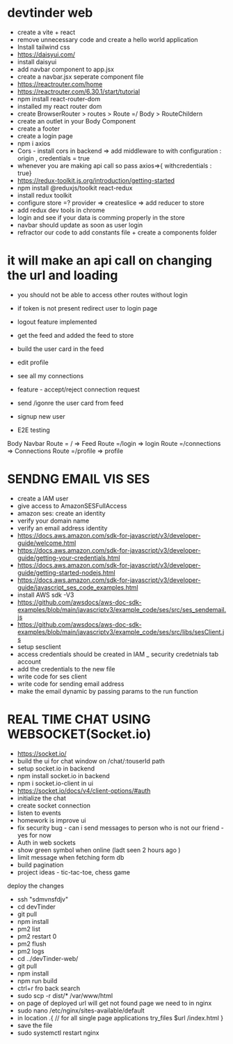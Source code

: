 # devtinder web

- create a vite + react
- remove unnecessary code and create a hello world application
- Install tailwind css
- https://daisyui.com/
- install daisyui
- add navbar component to app.jsx
- create a navbar.jsx seperate component file
- https://reactrouter.com/home
- https://reactrouter.com/6.30.1/start/tutorial
- npm install react-router-dom
- installed my react router dom
- create BrowserRouter > routes > Route =/ Body > RouteChildern
- create an outlet in your Body Component
- create a footer
- create a login page
- npm i axios
- Cors - install cors in backend => add middleware to with configuration : origin , credentials = true
- whenever you are making api call so pass axios=>{ withcredentials : true}
- https://redux-toolkit.js.org/introduction/getting-started
- npm install @reduxjs/toolkit react-redux
- install redux toolkit
- configure store =? provider => createslice => add reducer to store
- add redux dev tools in chrome 
- login and see if your data is comming properly in the store 
- navbar should update as soon as user login 
- refractor our code to add constants file + create a components folder 
# it will make an api call on changing the url and loading 
- you should not be  able to access other routes without login 
- if token is not present redirect user to login page 
- logout feature implemented 
- get the feed and added the feed to store 
- build the user card in the feed 
- edit profile 
- see all my connections 
- feature - accept/reject connection request 

- send /igonre  the user card from feed
- signup new user
- E2E testing 

Body
Navbar
Route = / => Feed
Route =/login => login
Route =/connections => Connections
Route =/profile => profile




# SENDNG EMAIL VIS SES

- create a IAM user 
- give access to AmazonSESFullAccess
- amazon ses: create an identity 
- verify your domain name 
- verify an email address identity
- https://docs.aws.amazon.com/sdk-for-javascript/v3/developer-guide/welcome.html
- https://docs.aws.amazon.com/sdk-for-javascript/v3/developer-guide/getting-your-credentials.html
- https://docs.aws.amazon.com/sdk-for-javascript/v3/developer-guide/getting-started-nodejs.html
- https://docs.aws.amazon.com/sdk-for-javascript/v3/developer-guide/javascript_ses_code_examples.html
- install AWS sdk  -V3
- https://github.com/awsdocs/aws-doc-sdk-examples/blob/main/javascriptv3/example_code/ses/src/ses_sendemail.js
- https://github.com/awsdocs/aws-doc-sdk-examples/blob/main/javascriptv3/example_code/ses/src/libs/sesClient.js
- setup sesclient
- access credentials should be created in IAM _ security credetnials tab account
- add the credentials to the new file 
- write code for ses client 
- write code for sending email address
- make the email dynamic by passing params to the run function 



# REAL TIME CHAT USING WEBSOCKET(Socket.io)
- https://socket.io/
- build the ui for chat window on /chat/:touserId path 
- setup socket.io in backend 
- npm install socket.io in backend 
- npm i socket.io-client in ui 
- https://socket.io/docs/v4/client-options/#auth
- initialize the chat
- create socket connection 
- listen to events
- homework is improve ui
- fix security bug  - can i send messages to person who is not our friend - yes for now 
- Auth in web sockets
- show green symbol when online (ladt seen 2 hours ago )
- limit message when fetching form db 
- build pagination 
- project ideas - tic-tac-toe, chess game 



deploy the changes 
- ssh "sdmvnsfdjv"
- cd devTinder
- git pull
- npm install
- pm2 list
- pm2 restart 0
- pm2 flush
- pm2 logs
- cd ../devTinder-web/
- git pull 
- npm install 
- npm run build
- ctrl+r fro back search 
- sudo scp -r dist/* /var/www/html
- on page of deployed url will get not found page we need to in nginx
- sudo nano /etc/nginx/sites-available/default
- in location .{ // for all single page applications 
    try_files $url /index.html
}
- save the file 
- sudo systemctl restart nginx
